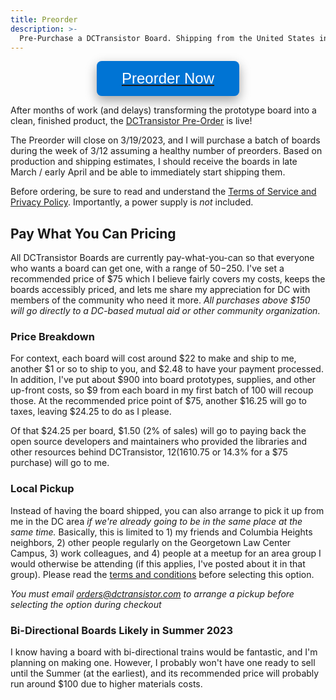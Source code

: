 ```yaml
---
title: Preorder
description: >-
  Pre-Purchase a DCTransistor Board. Shipping from the United States in early April.
---
```


<a href="https://buy.stripe.com/cN2eXt3XKc0fefm9AA"><button class="buybutton">Preorder Now</button></a>
 
After months of work (and delays) transforming the prototype board into a clean, finished product, the [DCTransistor Pre-Order](https://buy.stripe.com/cN2eXt3XKc0fefm9AA) is live!

The Preorder will close on 3/19/2023, and I will purchase a batch of boards during the week of 3/12 assuming a healthy number of preorders. Based on production and shipping estimates, I should receive the boards in late March / early April and be able to immediately start shipping them.

Before ordering, be sure to read and understand the [Terms of Service and Privacy Policy](/terms-and-privacy). Importantly, a power supply is *not* included.

## Pay What You Can Pricing
All DCTransistor Boards are currently pay-what-you-can so that everyone who wants a board can get one, with a range of $50-$250. I've set a recommended price of $75 which I believe fairly covers my costs, keeps the boards accessibly priced, and lets me share my appreciation for DC with members of the community who need it more. *All purchases above $150 will go directly to a DC-based mutual aid or other community organization*.

### Price Breakdown
For context, each board will cost around $22 to make and ship to me, another $1 or so to ship to you, and $2.48 to have your payment processed. In addition, I've put about $900 into board prototypes, supplies, and other up-front costs, so $9 from each board in my first batch of 100 will recoup those. At the recommended price point of $75, another $16.25 will go to taxes, leaving $24.25 to do as I please.

Of that $24.25 per board, $1.50 (2% of sales) will go to paying back the open source developers and maintainers who provided the libraries and other resources behind DCTransistor, $12 (16% of all sales) will go to DC mutual aid and other community organizations doing important on-the-ground work in the area, and the rest ($10.75 or 14.3% for a $75 purchase) will go to me.

### Local Pickup
Instead of having the board shipped, you can also arrange to pick it up from me in the DC area *if we're already going to be in the same place at the same time.* Basically, this is limited to 1) my friends and Columbia Heights neighbors, 2) other people regularly on the Georgetown Law Center Campus, 3) work colleagues, and 4) people at a meetup for an area group I would otherwise be attending (if this applies, I've posted about it in that group). Please read the [terms and conditions](/terms-and-privacy/#local-pickup) before selecting this option.

*You must email <a href="mailto:orders@dctransistor.com">orders@dctransistor.com</a> to arrange a pickup before selecting the option during checkout*

### Bi-Directional Boards Likely in Summer 2023
I know having a board with bi-directional trains would be fantastic, and I'm planning on making one. However, I probably won't have one ready to sell until the Summer (at the earliest), and its recommended price will probably run around $100 due to higher materials costs. 

<style>
	.buybutton {
    background-color: #0074d4;
    color: white;
    border: none;
    text-align: center;
    text-decoration: none;
    display: block;
    justify-content: center;
    align-items: center;
    margin: 0 auto;
    font-size: 24px;
    padding: 14px 40px;
    border-radius: 8px;
    box-shadow: 0 8px 16px 0 rgba(0,0,0,0.2), 0 6px 20px 0 rgba(0,0,0,0.19);
	}
</style>